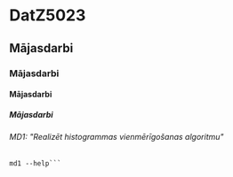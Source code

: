 # DatZ5023

## Mājasdarbi

### Mājasdarbi

#### Mājasdarbi

##### Mājasdarbi

###### MD1: "Realizēt histogrammas vienmērīgošanas algoritmu"
``` make md1 
md1 --help```
